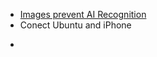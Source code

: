 - [Images prevent AI Recognition](https://github.com/Shawn-Shan/fawkes)
- Conect Ubuntu and iPhone
- ```bash
  ```